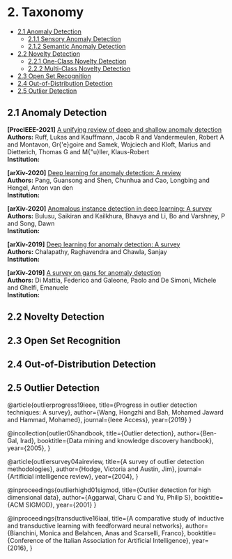  <a name="top"></a>
# 2. Taxonomy
- [2.1 Anomaly Detection](#2.1)
  - [2.1.1 Sensory Anomaly Detection](#2.1.1)
  - [2.1.2 Semantic Anomaly Detection](#2.1.2)
- [2.2 Novelty Detection](#2.2)
  - [2.2.1 One-Class Novelty Detection](#2.2.1)
  - [2.2.2 Multi-Class Novelty Detection](#2.2.2)
- [2.3 Open Set Recognition](#2.3)
- [2.4 Out-of-Distribution Detection](#2.4)
- [2.5 Outlier Detection](#2.5)


## 2.1 Anomaly Detection

**[ProcIEEE-2021]**
[A unifying review of deep and shallow anomaly detection]()
<br>
**Authors:** Ruff, Lukas and Kauffmann, Jacob R and Vandermeulen, Robert A and Montavon, Gr{\'e}goire and Samek, Wojciech and Kloft, Marius and Dietterich, Thomas G and M{\"u}ller, Klaus-Robert
<br>
**Institution:** 


**[arXiv-2020]**
[Deep learning for anomaly detection: A review](https://arxiv.org/abs/2007.02500)
<br>
**Authors:** Pang, Guansong and Shen, Chunhua and Cao, Longbing and Hengel, Anton van den
<br>
**Institution:** 


**[arXiv-2020]**
[Anomalous instance detection in deep learning: A survey](https://arxiv.org/abs/2007.02500)
<br>
**Authors:** Bulusu, Saikiran and Kailkhura, Bhavya and Li, Bo and Varshney, P and Song, Dawn
<br>
**Institution:** 


**[arXiv-2019]**
[Deep learning for anomaly detection: A survey](https://arxiv.org/abs/1901.03407)
<br>
**Authors:** Chalapathy, Raghavendra and Chawla, Sanjay
<br>
**Institution:** 


**[arXiv-2019]**
[A survey on gans for anomaly detection](https://arxiv.org/abs/1906.11632)
<br>
**Authors:** Di Mattia, Federico and Galeone, Paolo and De Simoni, Michele and Ghelfi, Emanuele
<br>
**Institution:** 


## 2.2 Novelty Detection


## 2.3 Open Set Recognition


## 2.4 Out-of-Distribution Detection


## 2.5 Outlier Detection

@article{outlierprogress19ieee,
  title={Progress in outlier detection techniques: A survey},
  author={Wang, Hongzhi and Bah, Mohamed Jaward and Hammad, Mohamed},
  journal={Ieee Access},
  year={2019}
}

@incollection{outlier05handbook,
  title={Outlier detection},
  author={Ben-Gal, Irad},
  booktitle={Data mining and knowledge discovery handbook},
  year={2005},
}

@article{outliersurvey04aireview,
  title={A survey of outlier detection methodologies},
  author={Hodge, Victoria and Austin, Jim},
  journal={Artificial intelligence review},
  year={2004},
}

@inproceedings{outlierhighd01sigmod,
  title={Outlier detection for high dimensional data},
  author={Aggarwal, Charu C and Yu, Philip S},
  booktitle={ACM SIGMOD},
  year={2001}
}

@inproceedings{transductive16iaai,
  title={A comparative study of inductive and transductive learning with feedforward neural networks},
  author={Bianchini, Monica and Belahcen, Anas and Scarselli, Franco},
  booktitle={Conference of the Italian Association for Artificial Intelligence},
  year={2016},
}
